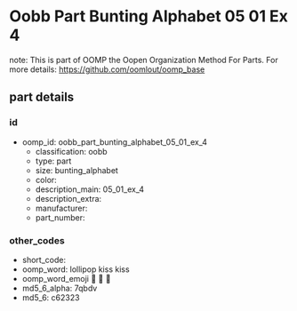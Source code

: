# Oobb Part Bunting Alphabet 05 01 Ex 4  

note: This is part of OOMP the Oopen Organization Method For Parts. For more details: https://github.com/oomlout/oomp_base

##  part details





### id
* oomp_id: oobb_part_bunting_alphabet_05_01_ex_4
  * classification: oobb
  * type: part
  * size: bunting_alphabet
  * color: 
  * description_main: 05_01_ex_4
  * description_extra: 
  * manufacturer: 
  * part_number: 

### other_codes
* short_code: 
* oomp_word: lollipop kiss kiss
* oomp_word_emoji :lollipop: :kiss: :kiss:
* md5_6_alpha: 7qbdv
* md5_6: c62323